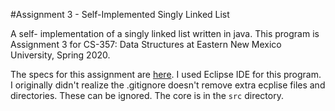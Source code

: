 #Assignment 3 - Self-Implemented Singly Linked List

A self- implementation of a singly linked list written in java. This program is Assignment 3 for CS-357: Data Structures at Eastern New Mexico University, Spring 2020.

The specs for this assignment are [here](/Assignment_3_CS357_Spring_2020.pdf). I used Eclipse IDE for this program. I originally didn't realize the .gitignore doesn't remove extra ecplise files and directories. These can be ignored. The core is in the ```src``` directory.
